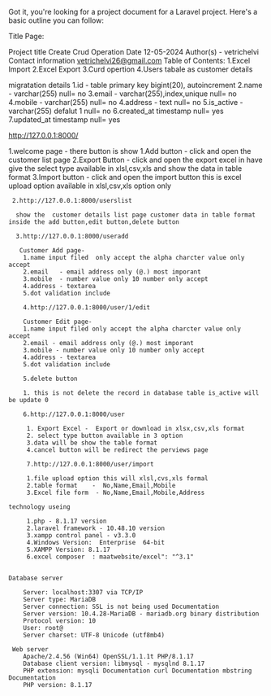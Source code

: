 Got it, you're looking for a project document for a Laravel project. Here's a basic outline you can follow:

Title Page:

Project title Create Crud Operation
Date 12-05-2024
Author(s) - vetrichelvi
Contact information vetrichelvi26@gmail.com
Table of Contents:
1.Excel Import
2.Excel Export
3.Curd opertion
4.Users tabale as customer details

migratation details
1.id - table primary key bigint(20), autoincrement
2.name - varchar(255) null= no
3.email - varchar(255),index,unique null= no
4.mobile - varchar(255) null= no
4.address - text null= no
5.is_active - varchar(255) defalut 1 null= no
6.created_at timestamp null= yes
7.updated_at timestamp null= yes

http://127.0.0.1:8000/

1.welcome page - there button is show
1.Add button - click and open the customer list page
2.Export Button - click and open the export excel in have give the select type available in xlsl,csv,xls and show the data in table format
3.Import button - click and open the import button this is excel upload option available in xlsl,csv,xls option only

     2.http://127.0.0.1:8000/userslist

      show the  customer details list page customer data in table format  inside the add button,edit button,delete button

      3.http://127.0.0.1:8000/useradd

       Customer Add page-
        1.name input filed  only accept the alpha charcter value only accept
        2.email   - email address only (@.) most imporant
        3.mobile  - number value only 10 number only accept
        4.address - textarea
        5.dot validation include

        4.http://127.0.0.1:8000/user/1/edit

        Customer Edit page-
        1.name input filed only accept the alpha charcter value only accept
        2.email - email address only (@.) most imporant
        3.mobile - number value only 10 number only accept
        4.address - textarea
        5.dot validation include

        5.delete button

        1. this is not delete the record in database table is_active will be update 0

        6.http://127.0.0.1:8000/user

         1. Export Excel -  Export or download in xlsx,csv,xls format
         2. select type button available in 3 option
         3.data will be show the table format
         4.cancel button will be redirect the perviews page

         7.http://127.0.0.1:8000/user/import

         1.file upload option this will xlsl,cvs,xls formal
         2.table format    -  No,Name,Email,Mobile
         3.Excel file form  - No,Name,Email,Mobile,Address

    technology useing

         1.php - 8.1.17 version
         2.laravel framework - 10.48.10 version
         3.xampp control panel - v3.3.0
         4.Windows Version:  Enterprise  64-bit
         5.XAMPP Version: 8.1.17
         6.excel composer  : maatwebsite/excel": "^3.1" 


    Database server

        Server: localhost:3307 via TCP/IP
        Server type: MariaDB
        Server connection: SSL is not being used Documentation
        Server version: 10.4.28-MariaDB - mariadb.org binary distribution
        Protocol version: 10
        User: root@
        Server charset: UTF-8 Unicode (utf8mb4)

     Web server
        Apache/2.4.56 (Win64) OpenSSL/1.1.1t PHP/8.1.17
        Database client version: libmysql - mysqlnd 8.1.17
        PHP extension: mysqli Documentation curl Documentation mbstring Documentation
        PHP version: 8.1.17
